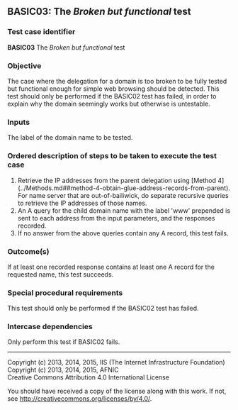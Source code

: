 ## BASIC03: The _Broken but functional_ test

### Test case identifier
**BASIC03** The _Broken but functional_ test

### Objective

The case where the delegation for a domain is too broken to be fully
tested but functional enough for simple web browsing should be detected.
This test should only be performed if the BASIC02 test has failed, in
order to explain why the domain seemingly works but otherwise is
untestable.

### Inputs

The label of the domain name to be tested.

### Ordered description of steps to be taken to execute the test case

1. Retrieve the IP addresses from the parent delegation using [Method 4]
   (../Methods.md##method-4-obtain-glue-address-records-from-parent). For name
   server that are out-of-bailiwick, do separate recursive queries to retrieve
   the IP addresses of those names.
2. An A query for the child domain name with the label 'www' prepended is
   sent to each address from the input parameters, and the responses
   recorded.
3. If no answer from the above queries contain any A record, this test
   fails.

### Outcome(s)

If at least one recorded response contains at least one A record for the
requested name, this test succeeds.

### Special procedural requirements
This test should only be performed if the BASIC02 test has failed.

### Intercase dependencies

Only perform this test if BASIC02 fails.

-------

Copyright (c) 2013, 2014, 2015, IIS (The Internet Infrastructure Foundation)  
Copyright (c) 2013, 2014, 2015, AFNIC  
Creative Commons Attribution 4.0 International License

You should have received a copy of the license along with this
work.  If not, see <http://creativecommons.org/licenses/by/4.0/>.
